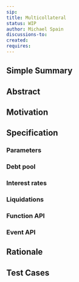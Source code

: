 ```yaml
---
sip:
title: Multicollateral
status: WIP
author: Michael Spain
discussions-to:
created:
requires: 
---
```


## Simple Summary

## Abstract

## Motivation

## Specification

### Parameters

### Debt pool

### Interest rates

### Liquidations

### Function API

### Event API

## Rationale

## Test Cases
